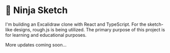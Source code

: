 # 🎨 Ninja Sketch

I'm building an Excalidraw clone with React and TypeScript. For the sketch-like designs, rough.js is being utilized. The primary purpose of this project is for learning and educational purposes.

More updates coming soon...
